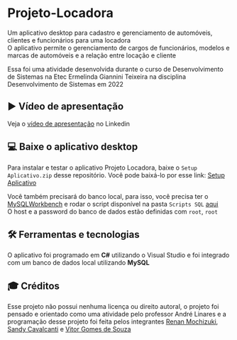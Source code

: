 # Projeto-Locadora
Um aplicativo desktop para cadastro e gerenciamento de automóveis, clientes e funcionários para uma locadora <br/>
O aplicativo permite o gerenciamento de cargos de funcionários, modelos e marcas de automóveis e a relação entre locação e cliente

Essa foi uma atividade desenvolvida durante o curso de Desenvolvimento de Sistemas na Etec Ermelinda Giannini Teixeira na disciplina Desenvolvimento de Sistemas em 2022

## ▶️ Vídeo de apresentação
Veja o [vídeo de apresentação](https://www.linkedin.com/posts/renan-mochizuki-55314a259_v%C3%ADdeo-de-apresenta%C3%A7%C3%A3o-de-um-projeto-desenvolvido-activity-7007151009097519104-kzhr) no Linkedin

## 💻 Baixe o aplicativo desktop 
Para instalar e testar o aplicativo Projeto Locadora, baixe o `Setup Aplicativo.zip` desse repositório. Você pode baixá-lo por esse link: [Setup Aplicativo](https://downgit.github.io/#/home?url=https://github.com/Renan-Mochizuki/Projeto-Locadora/blob/main/SetupLocadora.zip)

Você também precisará do banco local, para isso, você precisa ter o [MySQLWorkbench](https://dev.mysql.com/downloads/workbench/) e rodar o script disponível na pasta `Scripts SQL` [aqui](https://github.com/Renan-Mochizuki/Projeto-Locadora/blob/main/Scrits%20SQL/locadora_2dsiem_2022.sql) <br/>
O host e a password do banco de dados estão definidas com `root`, `root`

## 🛠️ Ferramentas e tecnologias
O aplicativo foi programado em **C#** utilizando o Visual Studio e foi integrado com um banco de dados local utilizando **MySQL**

## 🎓 Créditos
Esse projeto não possui nenhuma licença ou direito autoral, o projeto foi pensado e orientado como uma atividade pelo professor André Linares e a programação desse projeto foi feita pelos integrantes [Renan Mochizuki](https://github.com/Renan-Mochizuki), [Sandy Cavalcanti](https://github.com/sandycavalcanti) e [Vitor Gomes de Souza](https://www.linkedin.com/in/vitor-hugo-gomes-0ab1b325a/)